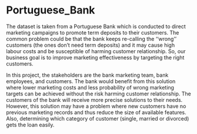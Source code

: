 # Portuguese_Bank
The dataset is taken from a Portuguese Bank which is conducted to direct marketing campaigns to
promote term deposits to their customers. The common problem could be that the bank keeps re-calling the ‘‘wrong’’ customers (the ones don’t need term deposits) and it may cause high labour costs and be susceptible of harming customer relationship. So, our business goal is to improve marketing effectiveness by targeting the right customers. 

In this project, the stakeholders are the bank marketing team, bank employees, and customers. The bank would benefit from this solution where lower marketing costs and less probability of wrong marketing targets can be achieved without the risk harming customer relationship. The customers of the bank will receive more precise solutions to their needs. However, this solution may have a problem where new customers have no previous marketing records and thus reduce the size of available features. Also, determining which category of customer (single, married or divorced) gets the loan easily.
